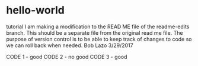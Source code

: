 # hello-world
tutorial
I am making a modification to the READ ME file of the readme-edits branch.  This should be a separate file from the original read me file.
The purpose of version control is to be able to keep track of changes to code so we can roll back when needed.  Bob Lazo 3/29/2017

CODE 1 - good
CODE 2 - no good
CODE 3 - good

